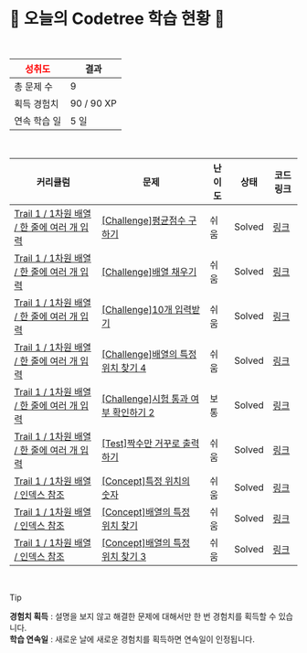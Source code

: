 # 🌲 오늘의 Codetree 학습 현황 🌲

<br />

| <span style="color:red;display:block;text-align:center;"> **성취도**</span> | 결과 |
|---|---|
| 총 문제 수 | 9 |
| 획득 경험치 | 90 / 90 XP |
| 연속 학습 일 | 5 일 |

<br />

|커리큘럼|문제|난이도|상태|코드 링크|
|---|---|---|---|---|
|[Trail 1 / 1차원 배열 / 한 줄에 여러 개 입력](https://en.codetree.ai/trail-info/novice-low/)|[[Challenge]평균점수 구하기](https://en.codetree.ai/trails/complete/curated-cards/challenge-print-average/)|쉬움|Solved|[링크](https://github.com/pjy2163/codetree/blob/main/250131/%ED%8F%89%EA%B7%A0%EC%A0%90%EC%88%98%20%EA%B5%AC%ED%95%98%EA%B8%B0/print-average.java)|
|[Trail 1 / 1차원 배열 / 한 줄에 여러 개 입력](https://en.codetree.ai/trail-info/novice-low/)|[[Challenge]배열 채우기](https://en.codetree.ai/trails/complete/curated-cards/challenge-filling-array/)|쉬움|Solved|[링크](https://github.com/pjy2163/codetree/blob/main/250131/%EB%B0%B0%EC%97%B4%20%EC%B1%84%EC%9A%B0%EA%B8%B0/filling-array.java)|
|[Trail 1 / 1차원 배열 / 한 줄에 여러 개 입력](https://www.codetree.ai/trail-info/novice-low/)|[[Challenge]10개 입력받기](https://www.codetree.ai/trails/complete/curated-cards/challenge-receive-10-inputs/)|쉬움|Solved|[링크](https://github.com/pjy2163/codetree/blob/main/250131/10%EA%B0%9C%20%EC%9E%85%EB%A0%A5%EB%B0%9B%EA%B8%B0/receive-10-inputs.java)|
|[Trail 1 / 1차원 배열 / 한 줄에 여러 개 입력](https://www.codetree.ai/trail-info/novice-low/)|[[Challenge]배열의 특정 위치 찾기 4](https://www.codetree.ai/trails/complete/curated-cards/challenge-find-specific-location-of-array-4/)|쉬움|Solved|[링크](https://github.com/pjy2163/codetree/blob/main/250131/%EB%B0%B0%EC%97%B4%EC%9D%98%20%ED%8A%B9%EC%A0%95%20%EC%9C%84%EC%B9%98%20%EC%B0%BE%EA%B8%B0%204/find-specific-location-of-array-4.java)|
|[Trail 1 / 1차원 배열 / 한 줄에 여러 개 입력](https://www.codetree.ai/trail-info/novice-low/)|[[Challenge]시험 통과 여부 확인하기 2](https://www.codetree.ai/trails/complete/curated-cards/challenge-verify-test-passed-2/)|보통|Solved|[링크](https://github.com/pjy2163/codetree/blob/main/250131/%EC%8B%9C%ED%97%98%20%ED%86%B5%EA%B3%BC%20%EC%97%AC%EB%B6%80%20%ED%99%95%EC%9D%B8%ED%95%98%EA%B8%B0%202/verify-test-passed-2.java)|
|[Trail 1 / 1차원 배열 / 한 줄에 여러 개 입력](https://www.codetree.ai/trail-info/novice-low/)|[[Test]짝수만 거꾸로 출력하기](https://www.codetree.ai/trails/complete/curated-cards/test-print-even-numbers-upside-down/)|쉬움|Solved|[링크](https://github.com/pjy2163/codetree/blob/main/250131/%EC%A7%9D%EC%88%98%EB%A7%8C%20%EA%B1%B0%EA%BE%B8%EB%A1%9C%20%EC%B6%9C%EB%A0%A5%ED%95%98%EA%B8%B0/print-even-numbers-upside-down.java)|
|[Trail 1 / 1차원 배열 / 인덱스 참조](https://en.codetree.ai/trail-info/novice-low/)|[[Concept]특정 위치의 숫자](https://en.codetree.ai/trails/complete/curated-cards/intro-numbers-in-specific-location/)|쉬움|Solved|[링크](https://github.com/pjy2163/codetree/blob/main/250131/%ED%8A%B9%EC%A0%95%20%EC%9C%84%EC%B9%98%EC%9D%98%20%EC%88%AB%EC%9E%90/numbers-in-specific-location.java)|
|[Trail 1 / 1차원 배열 / 인덱스 참조](https://en.codetree.ai/trail-info/novice-low/)|[[Concept]배열의 특정 위치 찾기](https://en.codetree.ai/trails/complete/curated-cards/intro-find-specific-location-fo-array/)|쉬움|Solved|[링크](https://github.com/pjy2163/codetree/blob/main/250131/%EB%B0%B0%EC%97%B4%EC%9D%98%20%ED%8A%B9%EC%A0%95%20%EC%9C%84%EC%B9%98%20%EC%B0%BE%EA%B8%B0/find-specific-location-fo-array.java)|
|[Trail 1 / 1차원 배열 / 인덱스 참조](https://en.codetree.ai/trail-info/novice-low/)|[[Concept]배열의 특정 위치 찾기 3](https://en.codetree.ai/trails/complete/curated-cards/intro-find-specific-location-fo-array-3/)|쉬움|Solved|[링크](https://github.com/pjy2163/codetree/blob/main/250131/%EB%B0%B0%EC%97%B4%EC%9D%98%20%ED%8A%B9%EC%A0%95%20%EC%9C%84%EC%B9%98%20%EC%B0%BE%EA%B8%B0%203/find-specific-location-fo-array-3.java)|


<br />

> [!TIP]
> **경험치 획득** : 설명을 보지 않고 해결한 문제에 대해서만 한 번 경험치를 획득할 수 있습니다.  
> **학습 연속일** : 새로운 날에 새로운 경험치를 획득하면 연속일이 인정됩니다.

